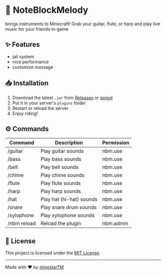 # 🎵 NoteBlockMelody

brings instruments to Minecraft! Grab your guitar, flute, or harp and play live music for your friends in-game


## ✨ Features

- jail system 
- nice performance
- customize massage

## 📥 Installation

1. Download the latest `.jar` from [Releases](https://github.com/amirreza-83/NoteBlockMelody/releases/tag/Alpha) or [spigot](https://www.spigotmc.org/resources/noteblockmelody-1-12-2-1-21-8-guitar-instrument-plugin.127827/)
2. Put it in your server's `plugins` folder
3. Restart or reload the server
4. Enjoy riding!

## ⚙️ Commands

| Command     | Description                  | Permission |
|-------------|------------------------------|------------|
| /guitar     | Play guitar sounds           | nbm.use    |
| /bass       | Play bass sounds             | nbm.use    |
| /bell       | Play bell sounds             | nbm.use    |
| /chime      | Play chime sounds            | nbm.use    |
| /flute      | Play flute sounds            | nbm.use    |
| /harp       | Play harp sounds             | nbm.use    |
| /hat        | Play hat (hi-hat) sounds     | nbm.use    |
| /snare      | Play snare drum sounds       | nbm.use    |
| /xylophone  | Play xylophone sounds        | nbm.use    |
| /nbm reload | Reload the plugin            | nbm.admin  |



## 📄 License

This project is licensed under the [MIT License](LICENSE).

---

Made with ❤️ by [minestarTM](https://minestar.top)

